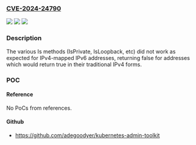 ### [CVE-2024-24790](https://cve.mitre.org/cgi-bin/cvename.cgi?name=CVE-2024-24790)
![](https://img.shields.io/static/v1?label=Product&message=net%2Fnetip&color=blue)
![](https://img.shields.io/static/v1?label=Version&message=0%3C%201.21.11%20&color=brighgreen)
![](https://img.shields.io/static/v1?label=Vulnerability&message=CWE-180%3A%20Incorrect%20Behavior%20Order%3A%20Validate%20Before%20Canonicalize&color=brighgreen)

### Description

The various Is methods (IsPrivate, IsLoopback, etc) did not work as expected for IPv4-mapped IPv6 addresses, returning false for addresses which would return true in their traditional IPv4 forms.

### POC

#### Reference
No PoCs from references.

#### Github
- https://github.com/adegoodyer/kubernetes-admin-toolkit

